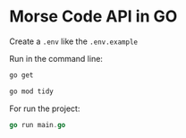 # Morse Code API in GO

Create a ```.env``` like the ```.env.example```

Run in the command line:

```sh
go get
```

```sh
go mod tidy
```

For run the project:

```go
go run main.go
```
